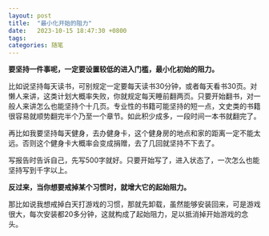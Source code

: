 ```yaml
---
layout: post
title:  "最小化开始的阻力"
date:   2023-10-15 18:47:30 +0800
tags:   
categories: 随笔
---
```


**要坚持一件事呢，一定要设置较低的进入门槛，最小化初始的阻力。**

比如说坚持每天读书，可别规定一定要每天读书30分钟，或者每天看书30页。对懒人来讲，这类计划大概率失败，你就规定每天睡前翻两页。只要开始翻书，对一般人来讲怎么也能坚持个十几页。专业性的书籍可能坚持的短一点，文史类的书籍很容易就顺势翻完半个乃至一个章节。如此积少成多，一段时间一本书就翻完了。

再比如我要坚持每天健身，去办健身卡，这个健身房的地点和家的距离一定不能太远。否则这个健身卡大概率会变成捐赠，去了几回就坚持不下去了。

写报告时告诉自己，先写500字就好。只要开始写了，进入状态了，一次怎么也能坚持写到千字以上。

**反过来，当你想要戒掉某个习惯时，就增大它的起始阻力。**

那比如说我想戒掉白天打游戏的习惯，那就先卸载，虽然能够安装回来，可是游戏很大，每次安装都20多分钟，这就构成了起始阻力，足以抵消掉开始游戏的念头。